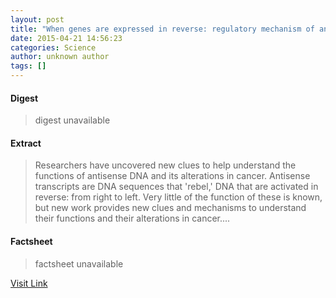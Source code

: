 ```yaml
---
layout: post
title: "When genes are expressed in reverse: regulatory mechanism of antisense DNA discovered"
date: 2015-04-21 14:56:23
categories: Science
author: unknown author
tags: []
---
```



#### Digest
>digest unavailable

#### Extract
>Researchers have uncovered new clues to help understand the functions of antisense DNA and its alterations in cancer. Antisense transcripts are DNA sequences that 'rebel,' DNA that are activated in reverse: from right to left. Very little of the function of these is known, but new work provides new clues and mechanisms to understand their functions and their alterations in cancer....

#### Factsheet
>factsheet unavailable

[Visit Link](http://feeds.sciencedaily.com/~r/sciencedaily/~3/ChUU2-IfUow/150421105623.htm)


